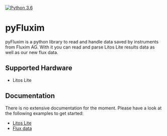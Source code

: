 [![Python 3.6](https://img.shields.io/badge/python-3.4+-orange.svg)](https://www.python.org/download/releases/3.4.0/)

# pyFluxim
pyFluxim is a python library to read and handle data saved by instruments from Fluxim AG.
With it you can read and parse Litos Lite results data as well as our new flux data.

## Supported Hardware
* Litos Lite

## Documentation
There is no extensive documentation for the moment. Please have a look at the following examples to get started:

* [Litos Lite](https://nbviewer.jupyter.org/urls/bitbucket.org/fluximag/pyfluxim/raw/15a88fc6a21f10e7cafb4141c45c00e39f514574/doc/LL_data_example1.ipynb)
* [Flux data](https://nbviewer.jupyter.org/urls/bitbucket.org/fluximag/pyfluxim/raw/15a88fc6a21f10e7cafb4141c45c00e39f514574/doc/Flux_data_example1.ipynb)